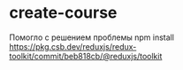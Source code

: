 # create-course
Помогло с решением проблемы
npm install https://pkg.csb.dev/reduxjs/redux-toolkit/commit/beb818cb/@reduxjs/toolkit

